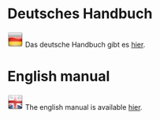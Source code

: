 # Deutsches Handbuch

![DE](de.png) Das deutsche Handbuch gibt es [hier](de).

# English manual

![EN](en.png) The english manual is available [hier](en).